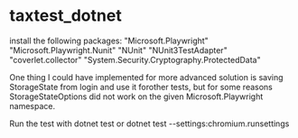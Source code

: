 # taxtest_dotnet

install the following packages:
"Microsoft.Playwright"
"Microsoft.Playwright.Nunit"
"NUnit"
"NUnit3TestAdapter"
"coverlet.collector"
"System.Security.Cryptography.ProtectedData"

One thing I could have implemented for more advanced solution is saving StorageState from login and use it forother tests, but for some reasons StorageStateOptions did not work on the given Microsoft.Playwright namespace.

Run the test with dotnet test or dotnet test --settings:chromium.runsettings
